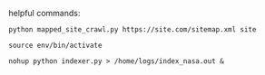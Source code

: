 helpful commands: 

```
python mapped_site_crawl.py https://site.com/sitemap.xml site
```

```
source env/bin/activate
```






```
nohup python indexer.py > /home/logs/index_nasa.out &
```